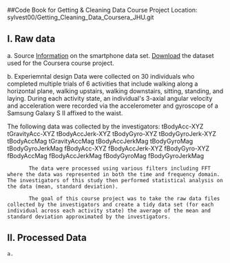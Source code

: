 ##Code Book for Getting & Cleaning Data Course Project
Location: sylvest00/Getting_Cleaning_Data_Coursera_JHU.git

I. Raw data
-----------
a. Source 
   [Information](http://archive.ics.uci.edu/ml/datasets/Human+Activity+Recognition+Using+Smartphones) on the smartphone data set. 
   [Download](https://d396qusza40orc.cloudfront.net/getdata%2Fprojectfiles%2FUCI%20HAR%20Dataset.zip) the dataset used for the Coursera course project. 
   
b. Experiemntal design 
   Data were collected on 30 individuals who completed multiple trials of 6 activities that include walking along a horizontal plane, walking upstairs, walking downstairs, sitting, standing, and laying. During each activity state, an individual's 3-axial angular velocity and acceleration were recorded via the accelerometer and gyroscope of a Samsung Galaxy S II affixed to the waist. 
           
   The following data was collected by the investigators:
                 tBodyAcc-XYZ 
                 tGravityAcc-XYZ 
tBodyAccJerk-XYZ
tBodyGyro-XYZ
tBodyGyroJerk-XYZ
tBodyAccMag
tGravityAccMag
tBodyAccJerkMag
tBodyGyroMag
tBodyGyroJerkMag
fBodyAcc-XYZ
fBodyAccJerk-XYZ
fBodyGyro-XYZ
fBodyAccMag
fBodyAccJerkMag
fBodyGyroMag
fBodyGyroJerkMag

           The data were processed using various filters including FFT where the data was represented in both the time and frequency domain. The investigators of this study then performed statistical analysis on the data (mean, standard deviation).
           
           The goal of this course project was to take the raw data files collected by the investigators and create a tidy data set (for each individual across each activity state) the average of the mean and standard deviation approximated by the investigators.


II. Processed Data
------------------
    a. 
